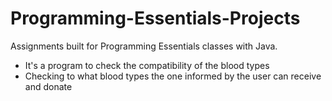 # Programming-Essentials-Projects
Assignments built for Programming Essentials classes with Java.

* It's a program to check the compatibility of the blood types
 * Checking to what blood types the one informed by the user can receive and donate
